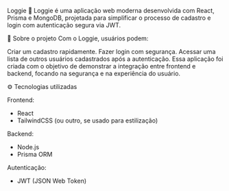 Loggie
🚀 Loggie é uma aplicação web moderna desenvolvida com React, Prisma e MongoDB, projetada para simplificar o processo de cadastro e login com autenticação segura via JWT.

📝 Sobre o projeto
Com o Loggie, usuários podem:

Criar um cadastro rapidamente.
Fazer login com segurança.
Acessar uma lista de outros usuários cadastrados após a autenticação.
Essa aplicação foi criada com o objetivo de demonstrar a integração entre frontend e backend, focando na segurança e na experiência do usuário.

⚙️ Tecnologias utilizadas

Frontend:
- React
- TailwindCSS (ou outro, se usado para estilização)

Backend:
- Node.js
- Prisma ORM

Autenticação:
- JWT (JSON Web Token)
